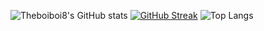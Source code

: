 ![Theboiboi8's GitHub stats](https://github-readme-stats-sh.vercel.app/api?username=theboiboi8&theme=monokai&show_icons=true)
[![GitHub Streak](http://github-readme-streak-stats.herokuapp.com?user=Theboiboi8&theme=monokai&date_format=j%20M%5B%20Y%5D)](https://git.io/streak-stats)
![Top Langs](https://github-readme-stats-sh.vercel.app/api/top-langs/?username=theboiboi8&langs_count=5&show_icons=true&theme=monokai)